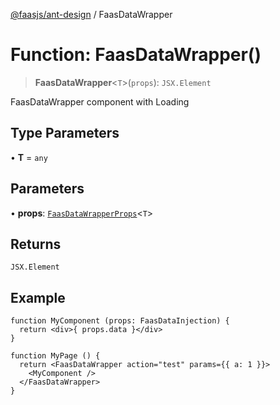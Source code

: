[@faasjs/ant-design](../README.md) / FaasDataWrapper

# Function: FaasDataWrapper()

> **FaasDataWrapper**\<`T`\>(`props`): `JSX.Element`

FaasDataWrapper component with Loading

## Type Parameters

• **T** = `any`

## Parameters

• **props**: [`FaasDataWrapperProps`](../interfaces/FaasDataWrapperProps.md)\<`T`\>

## Returns

`JSX.Element`

## Example

```tsx
function MyComponent (props: FaasDataInjection) {
  return <div>{ props.data }</div>
}

function MyPage () {
  return <FaasDataWrapper action="test" params={{ a: 1 }}>
    <MyComponent />
  </FaasDataWrapper>
}
```
